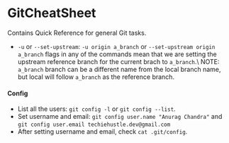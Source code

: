 # GitCheatSheet
Contains Quick Reference for general Git tasks.

- `-u` or `--set-upstream`: `-u origin a_branch` or `--set-upstream origin a_branch` flags in any of the commands mean that we are setting the upstream reference branch for the current brach to `a_branch`.\\
  NOTE: `a_branch` branch can be a different name from the local branch name, but local will follow `a_branch` as the reference branch. 

#### Config
- List all the users: `git config -l` or `git config --list`.
- Set username and email: `git config user.name "Anurag Chandra"` and `git config user.email techiehustle.dev@gmail.com`
- After setting username and email, check `cat .git/config`.
